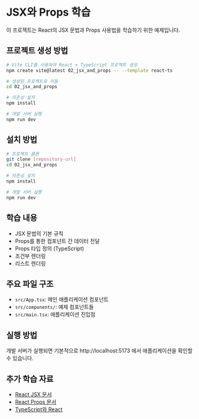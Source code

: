 # JSX와 Props 학습

이 프로젝트는 React의 JSX 문법과 Props 사용법을 학습하기 위한 예제입니다.

## 프로젝트 생성 방법

```bash
# Vite CLI를 사용하여 React + TypeScript 프로젝트 생성
npm create vite@latest 02_jsx_and_props -- --template react-ts

# 생성된 프로젝트로 이동
cd 02_jsx_and_props

# 의존성 설치
npm install

# 개발 서버 실행
npm run dev
```

## 설치 방법

```bash
# 프로젝트 클론
git clone [repository-url]
cd 02_jsx_and_props

# 의존성 설치
npm install

# 개발 서버 실행
npm run dev
```

## 학습 내용

- JSX 문법의 기본 규칙
- Props를 통한 컴포넌트 간 데이터 전달
- Props 타입 정의 (TypeScript)
- 조건부 렌더링
- 리스트 렌더링

## 주요 파일 구조

- `src/App.tsx`: 메인 애플리케이션 컴포넌트
- `src/components/`: 예제 컴포넌트들
- `src/main.tsx`: 애플리케이션 진입점

## 실행 방법

개발 서버가 실행되면 기본적으로 http://localhost:5173 에서 애플리케이션을 확인할 수 있습니다.

## 추가 학습 자료

- [React JSX 문서](https://react.dev/learn/writing-markup-with-jsx)
- [React Props 문서](https://react.dev/learn/passing-props-to-a-component)
- [TypeScript와 React](https://react-typescript-cheatsheet.netlify.app/)
